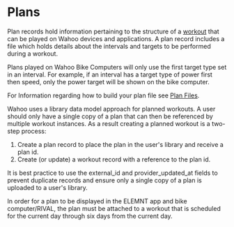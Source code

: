 # Plans

Plan records hold information pertaining to the structure of a [workout](#workouts) that can be played on Wahoo devices and applications. A plan record includes a file which holds details about the intervals and targets to be performed during a workout.

Plans played on Wahoo Bike Computers will only use the first target type set in an interval. For example, if an interval has a target type of power first then speed, only the power target will be shown on the bike computer.

For Information regarding how to build your plan file see [Plan Files](#plan-files).

Wahoo uses a library data model approach for planned workouts. A user should only have a single copy of a plan that can then be referenced by multiple workout instances. As a result creating a planned workout is a two-step process: 

1. Create a plan record to place the plan in the user's library and receive a plan id.
2. Create (or update) a workout record with a reference to the plan id.

It is best practice to use the external_id and provider_updated_at fields to prevent duplicate records and ensure only a single copy of a plan is uploaded to a user's library.

<aside class="notice">
In order for a plan to be displayed in the ELEMNT app and bike computer/RIVAL, the plan must be attached to a workout that is scheduled for the current day through six days from the current day. 
</aside>
